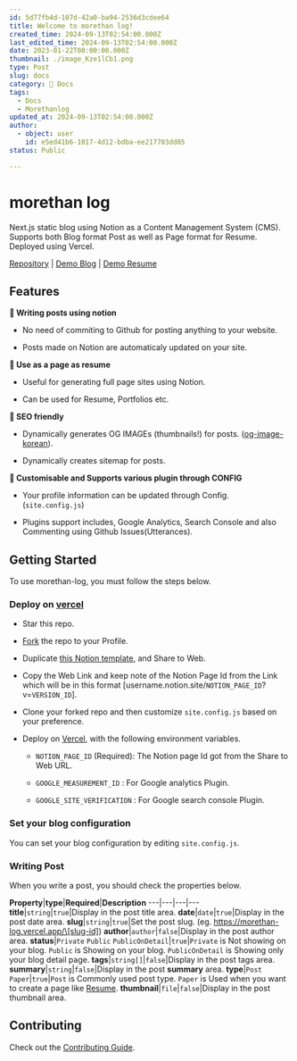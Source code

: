 ```yaml
---
id: 5d77fb4d-107d-42a0-ba94-2536d3cdee64
title: Welcome to morethan log!
created_time: 2024-09-13T02:54:00.000Z
last_edited_time: 2024-09-13T02:54:00.000Z
date: 2023-01-22T00:00:00.000Z
thumbnail: ./image_Kze1lCb1.png
type: Post
slug: docs
category: 📗 Docs
tags:
  - Docs
  - Morethanlog
updated_at: 2024-09-13T02:54:00.000Z
author:
  - object: user
    id: e5ed41b6-1017-4d12-bdba-ee217703dd05
status: Public

---
```


# morethan log

Next.js static blog using Notion as a Content Management System (CMS). Supports both Blog format Post as well as Page format for Resume. Deployed using Vercel.

[Repository](https://github.com/morethanmin/morethan-log) | [Demo Blog](https://morethan-log.vercel.app/) | [Demo Resume](https://morethan-log.vercel.app/resume)

## Features

**📒 Writing posts using notion**

*   No need of commiting to Github for posting anything to your website.

*   Posts made on Notion are automaticaly updated on your site.

**📄 Use as a page as resume**

*   Useful for generating full page sites using Notion.

*   Can be used for Resume, Portfolios etc.

**👀 SEO friendly**

*   Dynamically generates OG IMAGEs (thumbnails!) for posts. ([og-image-korean](https://github.com/morethanmin/og-image-korean)).

*   Dynamically creates sitemap for posts.

**🤖 Customisable and Supports various plugin through CONFIG**

*   Your profile information can be updated through Config. (`site.config.js`)

*   Plugins support includes, Google Analytics, Search Console and also Commenting using Github Issues(Utterances).

## Getting Started

To use morethan-log, you must follow the steps below.

### Deploy on [vercel](https://vercel.com/)

*   Star this repo.

*   [Fork](https://github.com/morethanmin/morethan-log/fork) the repo to your Profile.

*   Duplicate [this Notion template](/c5e396e0ba1345faad1cacddffe1cf53), and Share to Web.

*   Copy the Web Link and keep note of the Notion Page Id from the Link which will be in this format \[username.notion.site/`NOTION_PAGE_ID`?v=`VERSION_ID`].

*   Clone your forked repo and then customize `site.config.js` based on your preference.

*   Deploy on [Vercel](https://vercel.com/), with the following environment variables.

    *   `NOTION_PAGE_ID` (Required): The Notion page Id got from the Share to Web URL.

    *   `GOOGLE_MEASUREMENT_ID` : For Google analytics Plugin.

    *   `GOOGLE_SITE_VERIFICATION` : For Google search console Plugin.

### Set your blog configuration

You can set your blog configuration by editing `site.config.js`.

### Writing Post

When you write a post, you should check the properties below.

**Property**|**type**|**Required**|**Description**
\---|---|---|---
**title**|`string`|`true`|Display in the post title area.
**date**|`date`|`true`|Display in the post date area.
**slug**|`string`|`true`|Set the post slug. (eg. https://morethan-log.vercel.app/\[slug-id])
**author**|`author`|`false`|Display in the post author area.
**status**|`Private` `Public` `PublicOnDetail`|`true`|`Private` is Not showing on your blog.
`Public` is Showing on your blog.
`PublicOnDetail` is Showing only your blog detail page.
**tags**|`string[]`|`false`|Display in the post tags area.
**summary**|`string`|`false`|Display in the post **summary** area.
**type**|`Post` `Paper`|`true`|`Post` is Commonly used post type.
`Paper` is  Used when you want to create a page like [Resume](https://morethan-log.vercel.app/resume).
**thumbnail**|`file`|`false`|Display in the post thumbnail area.

## Contributing

Check out the [Contributing Guide](https://file+.vscode-resource.vscode-cdn.net/Users/leesangmin/workspace/morethan-log/.github/CONTRIBUTING.md).
